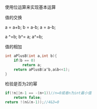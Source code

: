 使用位运算来实现基本运算

值的交换

a = a+b; b = a-b; a = a-b;

a ^=b; b^= a; a^=b;

值的相加

```c++
int aPlusB(int a,int b){
	if(b == 0)
		return a;
	return aPlusB(a^b,a&b<<1);
}
```

检验是否为2的幂

```c++
if(!n||n-1 == -(n+1))//n=0或者n为int最小值
	return false;
return !(n&(n-1));//4&3=0
```

